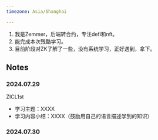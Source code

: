 ```yaml
---
timezone: Asia/Shanghai

---
```



1. 我是Zemmer，后端转合约，专注defi和nft。
2. 能完成本次残酷学习。
3. 目前阶段对ZK了解了一些，没有系统学习，正好遇到，拿下。

## Notes

<!-- Content_START -->

### 2024.07.29

ZICL1st

- 学习主题：XXXX
- 学习内容小结：XXXX（鼓励用自己的语言描述学到的知识）

### 2024.07.30

<!-- Content_END -->
